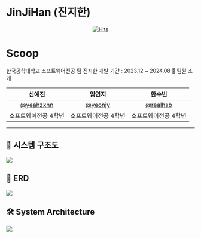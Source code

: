 # JinJiHan (진지한)

<div align=center> 
  
  [![Hits](https://hits.seeyoufarm.com/api/count/incr/badge.svg?url=https%3A%2F%2Fgithub.com%2FtukcomCD2024%2FJinJiHan&count_bg=%23FF6B17&title_bg=%23000000&icon=github.svg&icon_color=%23FFFFFF&title=&edge_flat=true)](https://github.com/tukcomCD2024/JinJiHan)
  
</div>

# Scoop
한국공학대학교 소프트웨어전공 팀 진지한
개발 기간 : 2023.12 ~ 2024.08
🤖 팀원 소개

|신예진|임연지|한수빈|
|:---:|:---:|:---:|
|[@yeahzxnn](https://github.com/yeahzxnn)|[@yeonjy](https://github.com/yeonjy)|[@realhsb](https://github.com/realhsb)|
|소프트웨어전공 4학년|소프트웨어전공 4학년|소프트웨어전공 4학년|

---

## 📁 시스템 구조도
![](https://github.com/tukcomCD2024/JinJiHan/assets/81320703/6158eb16-358f-4b5f-b921-5f96eb9754f2)


## 🔗 ERD
![](https://github.com/tukcomCD2024/JinJiHan/assets/81320703/99ab2be8-b7a0-417e-8e94-6ec2f3f6b118)


## 🛠️ System Architecture
![](https://github.com/tukcomCD2024/JinJiHan/assets/81320703/9b034e4c-1cb5-407f-a5a9-f8a2f0bfb32b)
